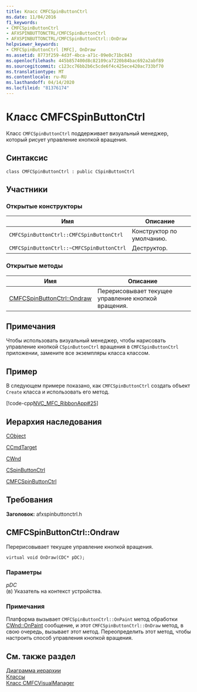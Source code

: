 ```yaml
---
title: Класс CMFCSpinButtonCtrl
ms.date: 11/04/2016
f1_keywords:
- CMFCSpinButtonCtrl
- AFXSPINBUTTONCTRL/CMFCSpinButtonCtrl
- AFXSPINBUTTONCTRL/CMFCSpinButtonCtrl::OnDraw
helpviewer_keywords:
- CMFCSpinButtonCtrl [MFC], OnDraw
ms.assetid: 8773f259-4d3f-4bca-a71c-09e0c71bc843
ms.openlocfilehash: 445b857400d8c82109ca7220b84bac692a2abf89
ms.sourcegitcommit: c123cc76bb2b6c5cde6f4c425ece420ac733bf70
ms.translationtype: MT
ms.contentlocale: ru-RU
ms.lasthandoff: 04/14/2020
ms.locfileid: "81376174"
---
```

# <a name="cmfcspinbuttonctrl-class"></a>Класс CMFCSpinButtonCtrl

Класс `CMFCSpinButtonCtrl` поддерживает визуальный менеджер, который рисует управление кнопкой вращения.

## <a name="syntax"></a>Синтаксис

```
class CMFCSpinButtonCtrl : public CSpinButtonCtrl
```

## <a name="members"></a>Участники

### <a name="public-constructors"></a>Открытые конструкторы

|Имя|Описание|
|----------|-----------------|
|`CMFCSpinButtonCtrl::CMFCSpinButtonCtrl`|Конструктор по умолчанию.|
|`CMFCSpinButtonCtrl::~CMFCSpinButtonCtrl`|Деструктор.|

### <a name="public-methods"></a>Открытые методы

|Имя|Описание|
|----------|-----------------|
|[CMFCSpinButtonCtrl::Ondraw](#ondraw)|Перерисовывает текущее управление кнопкой вращения.|

## <a name="remarks"></a>Примечания

Чтобы использовать визуальный менеджер, чтобы нарисовать управление кнопкой `CSpinButtonCtrl` вращения в `CMFCSpinButtonCtrl` приложении, замените все экземпляры класса классом.

## <a name="example"></a>Пример

В следующем примере показано, как `CMFCSpinButtonCtrl` создать объект `Create` класса и использовать его метод.

[!code-cpp[NVC_MFC_RibbonApp#25](../../mfc/reference/codesnippet/cpp/cmfcspinbuttonctrl-class_1.cpp)]

## <a name="inheritance-hierarchy"></a>Иерархия наследования

[CObject](../../mfc/reference/cobject-class.md)

[CCmdTarget](../../mfc/reference/ccmdtarget-class.md)

[CWnd](../../mfc/reference/cwnd-class.md)

[CSpinButtonCtrl](../../mfc/reference/cspinbuttonctrl-class.md)

[CMFCSpinButtonCtrl](../../mfc/reference/cmfcspinbuttonctrl-class.md)

## <a name="requirements"></a>Требования

**Заголовок:** afxspinbuttonctrl.h

## <a name="cmfcspinbuttonctrlondraw"></a><a name="ondraw"></a>CMFCSpinButtonCtrl::Ondraw

Перерисовывает текущее управление кнопкой вращения.

```
virtual void OnDraw(CDC* pDC);
```

### <a name="parameters"></a>Параметры

*pDC*<br/>
(в) Указатель на контекст устройства.

### <a name="remarks"></a>Примечания

Платформа вызывает `CMFCSpinButtonCtrl::OnPaint` метод обработки [CWnd::OnPaint](../../mfc/reference/cwnd-class.md#onpaint) сообщение, и этот `CMFCSpinButtonCtrl::OnDraw` метод, в свою очередь, вызывает этот метод. Переопределить этот метод, чтобы настроить способ управления кнопкой вращения.

## <a name="see-also"></a>См. также раздел

[Диаграмма иерархии](../../mfc/hierarchy-chart.md)<br/>
[Классы](../../mfc/reference/mfc-classes.md)<br/>
[Класс CMFCVisualManager](../../mfc/reference/cmfcvisualmanager-class.md)
